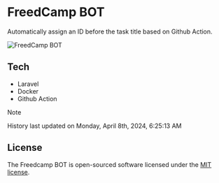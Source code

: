 # FreedCamp BOT

Automatically assign an ID before the task title based on Github Action.

![FreedCamp BOT](https://repository-images.githubusercontent.com/737932867/7d34798b-2680-471c-b089-a78a718d3d6a)

## Tech

- Laravel
- Docker
- Github Action

> [!NOTE]  
> History last updated on Monday, April 8th, 2024, 6:25:13 AM

## License

The Freedcamp BOT is open-sourced software licensed under the [MIT license](https://opensource.org/licenses/MIT).
